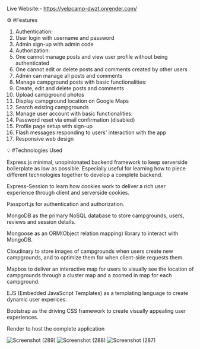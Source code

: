 Live Website:-  https://yelpcamp-dwzt.onrender.com/




⚙️ #Features
1.  Authentication:
2.  User login with username and password
3.  Admin sign-up with admin code
4.  Authorization:
5.  One cannot manage posts and view user profile without being authenticated
6.  One cannot edit or delete posts and comments created by other users
7.  Admin can manage all posts and comments
8.  Manage campground posts with basic functionalities:
9.  Create, edit and delete posts and comments
10. Upload campground photos
11. Display campground location on Google Maps
12. Search existing campgrounds
13. Manage user account with basic functionalities:
14. Password reset via email confirmation (disabled)
15. Profile page setup with sign-up
16. Flash messages responding to users' interaction with the app
17. Responsive web design


💡 #Technologies Used


Express.js minimal, unopinionated backend framework to keep serverside boilerplate as low as possible. Especially useful for learning how to piece different technologies together to develop a complete backend.

Express-Session to learn how cookies work to deliver a rich user experience through client and serverside cookies.

Passport.js for authentication and authorization.

MongoDB as the primary NoSQL database to store campgrounds, users, reviews and session details.

Mongoose as an ORM(Object relation mapping) library to interact with MongoDB.

Cloudinary to store images of campgrounds when users create new campgrounds, and to optimize them for when client-side requests them.

Mapbox to deliver an interactive map for users to visually see the location of campgrounds through a cluster map and a zoomed in map for each campground.

EJS (Embedded JavaScript Templates) as a templating language to create dynamic user experices.

Bootstrap as the driving CSS framework to create visually appealing user experiences.

Render to host the complete application

![Screenshot (289)](https://github.com/Vkpro55/yelp-camp/assets/83464767/031e2b53-f5ec-4fbd-87ed-7e0389677f88)
![Screenshot (288)](https://github.com/Vkpro55/yelp-camp/assets/83464767/d64a60c2-2f69-4684-9940-cd716fa01e51)
![Screenshot (287)](https://github.com/Vkpro55/yelp-camp/assets/83464767/5dff3512-e95a-42d9-9e2e-43aa31d9d592)
